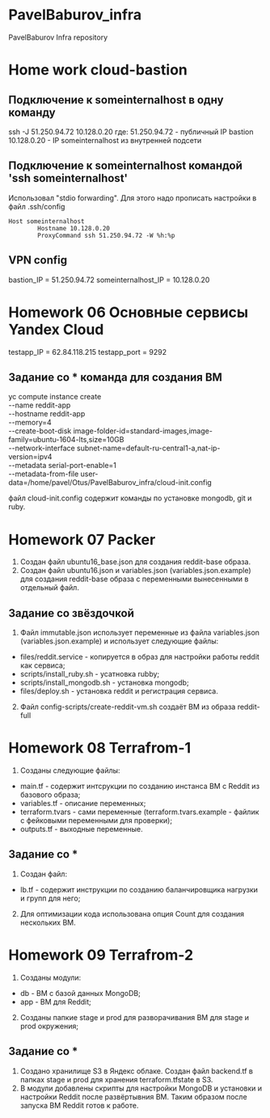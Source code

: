 # PavelBaburov_infra
PavelBaburov Infra repository

# Home work cloud-bastion
## Подключение к someinternalhost в одну команду
ssh -J 51.250.94.72 10.128.0.20
где:
51.250.94.72 - публичный IP bastion
10.128.0.20 - IP someinternalhost из внутренней подсети

## Подключение к someinternalhost командой 'ssh someinternalhost'
Использовал "stdio forwarding".
Для этого надо прописать настройки в файл .ssh/config
```
Host someinternalhost
        Hostname 10.128.0.20
        ProxyCommand ssh 51.250.94.72 -W %h:%p
```

## VPN config
bastion_IP = 51.250.94.72
someinternalhost_IP = 10.128.0.20

# Homework 06 Основные сервисы Yandex Cloud
testapp_IP = 62.84.118.215
testapp_port = 9292

## Задание со * команда для создания ВМ
yc compute instance create \
--name reddit-app \
--hostname reddit-app \
--memory=4 \
--create-boot-disk image-folder-id=standard-images,image-family=ubuntu-1604-lts,size=10GB \
--network-interface subnet-name=default-ru-central1-a,nat-ip-version=ipv4 \
--metadata serial-port-enable=1 \
--metadata-from-file user-data=/home/pavel/Otus/PavelBaburov_infra/cloud-init.config

файл cloud-init.config содержит команды по установке mongodb, git и ruby.

# Homework 07 Packer
1) Создан файл ubuntu16_base.json для создания reddit-base образа.
2) Создан файл ubuntu16.json и variables.json (variables.json.example) для создания reddit-base образа с переменными вынесенными в отдельный файл.

## Задание со звёздочкой
1) Файл immutable.json использует переменные из файла variables.json (variables.json.example) и использует следующие файлы:
- files/reddit.service - копируется в образ для настройки работы reddit как сервиса;
- scripts/install_ruby.sh - усатновка rubby;
- scripts/install_mongodb.sh - установка mongodb;
- files/deploy.sh - установка reddit и регистрация сервиса.
2) Файл config-scripts/create-reddit-vm.sh создаёт ВМ из образа reddit-full

# Homework 08 Terrafrom-1
1) Созданы следующие файлы:
- main.tf - содержит интсрукции по созданию инстанса ВМ с Reddit из базового образа;
- variables.tf - описание переменных;
- terraform.tvars - сами переменные (terraform.tvars.example - файлик с фейковыми переменными для проверки);
- outputs.tf - выходные переменные.

## Задание со *
1) Создан файл:
- lb.tf - содержит инструкции по созданию баланчировщика нагрузки и групп для него;
2) Для оптимизации кода использована опция Count для создания нескольких ВМ.

# Homework 09 Terrafrom-2
1) Созданы модули:
- db - ВМ с базой данных MongoDB;
- app - ВМ для Reddit;
2) Созданы папкие stage и prod для разворачивания ВМ для stage и prod окружения;

## Задание со *
1) Создано хранилище S3 в Яндекс облаке. Создан файл backend.tf в папках stage и prod для хранения terraform.tfstate в S3.
2) В модули добавлены скрипты для настройки MongoDB и установки и настройки Reddit после развёртывния ВМ.
Таким образом после запуска ВМ Reddit готов к работе.
